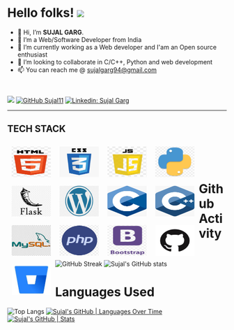 # Hello folks! <img src="https://raw.githubusercontent.com/MartinHeinz/MartinHeinz/master/wave.gif" width="30px">
- 👋 Hi, I’m <b>SUJAL GARG</b>.
- 👀 I’m a Web/Software Developer from India
- 🌱 I’m currently working as a Web developer and I'am an Open source enthusiast
- 💞️ I’m looking to collaborate in C/C++, Python and web development
- 📫 You can reach me @ sujalgarg94@gmail.com
<br>

 ![](https://komarev.com/ghpvc/?username=sujal11&color=dc143c)
 [![GitHub Sujal11](https://img.shields.io/github/followers/sujal11?label=follow&style=social)](https://github.com/sujal11)
[![Linkedin: Sujal Garg](https://img.shields.io/badge/-Sujal%20Garg-blue?style=flat-square&logo=Linkedin&logoColor=white&link=https://www.linkedin.com/in/sujal-garg/)](https://www.linkedin.com/in/sujal-garg/)
<br><hr>

## TECH STACK
<a href="https://html.com/"><img src="img/html.jpeg" width=90px height=70px style="float:left !important; margin:10px;"></a> &nbsp;&nbsp; <a href="https://www.css3.info/"><img src="img/css.jpeg" width=90px height=70px style="float:left !important; margin:10px;"></a> &nbsp; &nbsp;<a href="https://www.javascript.com/"><img src="img/js.jpeg" width=90px height=70px style="float:left !important; margin:10px;"></a> &nbsp;&nbsp; <a href="https://www.python.org/"><img src="img/python.jpeg" width=90px height=70px style="float:left !important; margin:10px;"></a> &nbsp;&nbsp; <a href="https://flask.palletsprojects.com/"><img src="img/flask.jpeg" width=90px height=70px style="float:left !important; margin:10px;"></a> &nbsp;&nbsp; <a href="https://wordpress.com/"><img src="img/wordpress.jpeg" width=90px height=70px style="float:left !important; margin:10px;"></a> &nbsp;&nbsp;<a href="https://www.cprogramming.com/"><img src="img/c.jpeg" width=90px height=70px style="float:left !important; margin:10px;"></a> &nbsp; &nbsp;<a href="https://www.cprogramming.com/"><img src="img/c++.jpeg" width=90px height=70px style="float:left !important; margin:10px;"></a> &nbsp;&nbsp;<a href="https://www.mysql.com/"><img src="img/mysql.jpeg" width=90px height=70px style="float:left !important; margin:10px;"></a> &nbsp; &nbsp;<a href="https://www.php.net/"><img src="img/php.jpeg" width=90px height=70px style="float:left !important; margin:10px;"></a> &nbsp; &nbsp; <a href="https://getbootstrap.com/"><img src="img/bootstrap.jpeg" width=90px height=70px style="float:left !important; margin:10px;"></a> &nbsp;&nbsp;<a href="https://github.com/"><img src="img/github.jpeg" width=90px height=70px style="float:left !important; margin:10px;"></a>  &nbsp; &nbsp;<a href="https://bitbucket.org"><img src="img/bitbucket.jpeg" width=90px height=70px style="float:left !important; margin:10px;"></a> &nbsp; &nbsp;

# Github Activity
![GitHub Streak](http://github-readme-streak-stats.herokuapp.com?user=sujal11&theme=radical&hide_border=true&date_format=M%20j%5B%2C%20Y%5D)
![Sujal's GitHub stats](https://github-readme-stats.vercel.app/api?username=sujal11&theme=radical)

# Languages Used
![Top Langs](https://github-readme-stats.vercel.app/api/top-langs/?username=sujal11&theme=radical)
[![Sujal's GitHub | Languages Over Time](https://stats.quine.sh/Sujal/languages-over-time?theme=dark)](https://quine.sh)
[![Sujal's GitHub | Stats](https://stats.quine.sh/Sujal/github?theme=light)](https://quine.sh)
